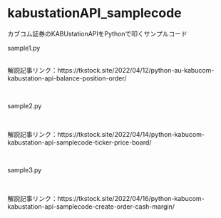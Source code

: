 # kabustationAPI_samplecode
カブコム証券のKABUstationAPIをPythonで叩くサンプルコード

<p>sample1.py</p>
<p><br />解説記事リンク：https://tkstock.site/2022/04/12/python-au-kabucom-kabustation-api-balance-position-order/</p>
<p> </p>
<p>sample2.py</p>
<p> </p>
<p>解説記事リンク：https://tkstock.site/2022/04/14/python-kabucom-kabustation-api-samplecode-ticker-price-board/</p>
<p> </p>
<p>sample3.py</p>
<p> </p>
<p>解説記事リンク：https://tkstock.site/2022/04/16/python-kabucom-kabustation-api-samplecode-create-order-cash-margin/</p>
<p> </p>
<p> </p>

